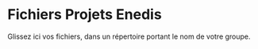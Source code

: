 # Fichiers Projets Enedis

Glissez ici vos fichiers, dans un répertoire portant le nom de votre groupe.
